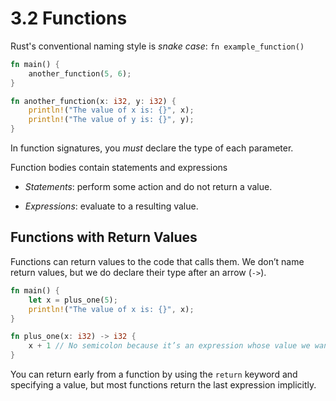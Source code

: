 # 3.2 Functions

Rust's conventional naming style is *snake case*: `fn example_function()`

```rust
fn main() {
    another_function(5, 6);
}

fn another_function(x: i32, y: i32) {
    println!("The value of x is: {}", x);
    println!("The value of y is: {}", y);
}
```

In function signatures, you *must* declare the type of each parameter.

Function bodies contain statements and expressions

*   *Statements*: perform some action and do not return a value. 

*   *Expressions*: evaluate to a resulting value.

## Functions with Return Values

Functions can return values to the code that calls them. We don’t name return values, but we do declare their type after an arrow (`->`).

```rust
fn main() {
    let x = plus_one(5);
    println!("The value of x is: {}", x);
}

fn plus_one(x: i32) -> i32 {
    x + 1 // No semicolon because it’s an expression whose value we want to return.
}
```

You can return early from a function by using the `return` keyword and specifying a value, but most functions return the last expression implicitly.

